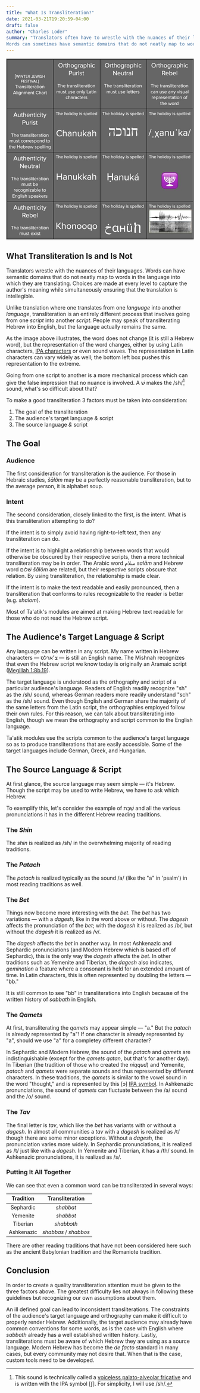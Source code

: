 ```yaml
---
title: "What Is Transliteration?"
date: 2021-03-21T19:20:59-04:00
draft: false
author: "Charles Loder"
summary: "Translators often have to wrestle with the nuances of their languages.
Words can sometimes have semantic domains that do not neatly map to words in the language into which they're translating. Unlike translation where one translates from one _language_ into another _language_, transliteration involves going from one _script_ into another _script_; the language remains the same."
---
```


![Hannukah Transliteration Chart](hannukah-transliteration-chart-50-percent.jpg)

## What Transliteration Is and Is Not

Translators wrestle with the nuances of their languages.
Words can have semantic domains that do not neatly map to words in the language into which they are translating.
Choices are made at every level to capture the author's meaning while simultaneously ensuring that the translation is intellegible.

Unlike translation where one translates from one _language_ into another _language_, transliteration is an entirely different process that involves going from one _script_ into another _script_. People may speak of transliterating Hebrew into English, but the language actually remains the same.

As the image above illustrates, the word does not change (it is still a Hebrew word), but the representation of the word changes, either by using Latin characters, [IPA characters](https://en.wikipedia.org/wiki/International_Phonetic_Alphabet) or even sound waves.
The representation in Latin characters can vary widely as well; the bottom left box pushes this representation to the extreme.

Going from one script to another is a more mechanical process which can give the false impression that no nuance is involved.
A שׁ makes the /sh/[^1] sound, what's so difficult about that?

[^1]: This sound is technically called a [voiceless palato-alveolar fricative](https://en.wikipedia.org/wiki/Voiceless_postalveolar_fricative#Voiceless_palato-alveolar_fricative) and is written with the IPA symbol [ʃ]. For simplicity, I will use /sh/.

To make a good transliteration 3 factors must be taken into consideration:

1. The goal of the transliteration
2. The audience's target language _&_ script
3. The source language _&_ script

## The Goal

### Audience

The first consideration for transliteration is the audience.
For those in Hebraic studies, _šālôm_ may be a perfectly reasonable transliteration, but to the average person, it is alphabet soup.

### Intent

The second consideration, closely linked to the first, is the intent.
What is this transliteration attempting to do?

If the intent is to simply avoid having right-to-left text, then any transliteration can do.

If the intent is to highlight a relationship between words that would otherwise be obscured by their respective scripts, then a more technical transliteration may be in order. The Arabic word سلام _salām_ and Hebrew word שׁלום _šālôm_ are related, but their respective scripts obscure that relation. By using transliteration, the relationship is made clear.

If the intent is to make the text readable and easily pronounced, then a transliteration that conforms to rules recognizable to the reader is better (e.g. _shalom_).

Most of Ta'atik's modules are aimed at making Hebrew text readable for those who do not read the Hebrew script.

## The Audience's Target Language _&_ Script

Any language can be written in any script.
My name written in Hebrew characters — צ׳ארלס — is still an English name.
The Mishnah recognizes that even the Hebrew script we know today is originally an Aramaic script ([Megillah 1:8b.19](https://www.sefaria.org/Megillah.8b.19?lang=bi)).

The target language is understood as the orthography and script of a particular audience's language.
Readers of English readily recognize "sh" as the /sh/ sound, whereas German readers more readily understand "sch" as the /sh/ sound.
Even though English and German share the majority of the same letters from the Latin script, the orthographies employed follow their own rules. For this reason, we can talk about transliterating into English, though we mean the orthography and script common to the English language.

Ta'atik modules use the scripts common to the audience's target language so as to produce transliterations that are easily accessible. Some of the target languages include German, Greek, and Hungarian.

## The Source Language _&_ Script

At first glance, the source language may seem simple — it's Hebrew.
Though the script may be used to write Hebrew, we have to ask which Hebrew.

To exemplify this, let's consider the example of שַׁבָּת and all the various pronunciations it has in the different Hebrew reading traditions.

### The _Shin_

The _shin_ is realized as /sh/ in the overwhelming majority of reading traditions.

### The _Patach_

The _patach_ is realized typically as the sound /a/ (like the "a" in 'psalm') in most reading traditions as well.

### The _Bet_

Things now become more interesting with the _bet_.
The _bet_ has two variations — with a _dagesh_, like in the word above or without.
The _dagesh_ affects the pronunciation of the _bet_; with the _dagesh_ it is realized as /b/, but without the _dagesh_ it is realized as /v/.

The _dagesh_ affects the _bet_ in another way. In most Ashkenazic and Sephardic pronunciations (and Modern Hebrew which is based off of Sephardic), this is the only way the _dagesh_ affects the _bet_.
In other traditions such as Yemenite and Tiberian, the _dagesh_ also indicates, _gemination_ a feature where a consonant is held for an extended amount of time.
In Latin characters, this is often represented by doubling the letters — "bb."

It is still common to see "bb" in transliterations into English because of the written history of _sabbath_ in English.

### The _Qamets_

At first, transliterating the _qamets_ may appear simple — "a."
But the _patach_ is already represented by "a"!
If one character is already represented by "a", should we use "a" for a completey different character?

In Sephardic and Modern Hebrew, the sound of the _patach_ and _qamets_ are indistinguishable (except for the _qamets qatan_, but that's for another day).
In Tiberian (the tradition of those who created the _niqqud_) and Yemenite, _patach_ and _qamets_ were separate sounds and thus represented by different characters. In these traditions, the _qamets_ is similar to the vowel sound in the word "thought," and is represented by this [ɔ] [IPA symbol](https://en.wikipedia.org/wiki/Open-mid_back_rounded_vowel).
In Ashkenazic pronunciations, the sound of _qamets_ can fluctuate between the /a/ sound and the /o/ sound.

### The _Tav_

The final letter is _tav_, which like the _bet_ has variants with or without a _dagesh_.
In almost all communities a _tav_ with a _dagesh_ is realized as /t/ though there are some minor exceptions.
Without a _dagesh_, the pronunciation varies more widely.
In Sephardic pronunciations, it is realized as /t/ just like with a _dagesh_.
In Yemenite and Tiberian, it has a /th/ sound.
In Ashkenazic pronunciations, it is realized as /s/.

### Putting It All Together

We can see that even a common word can be transliterated in several ways:

| Tradition  |    Transliteration    |
| :--------: | :-------------------: |
| Sephardic  |       _shabbat_       |
|  Yemenite  |       _shabbɔt_       |
|  Tiberian  |      _shabbɔth_       |
| Ashkenazic | _shabbas_ / _shabbos_ |

There are other reading traditions that have not been considered here such as the ancient Babylonian tradition and the Romaniote tradition.

## Conclusion

In order to create a quality transliteration attention must be given to the three factors above.
The greatest difficulty lies not always in following these guidelines but recognizing our own assumptions about them.

An ill defined goal can lead to inconsistent transliterations.
The constraints of the audience's target language and orthography can make it difficult to properly render Hebrew.
Additionally, the target audience may already have common conventions for some words, as is the case with English where _sabbath_ already has a well established written history.
Lastly, transliterations must be aware of which Hebrew they are using as a source language.
Modern Hebrew has become the _de facto_ standard in many cases, but every community may not desire that.
When that is the case, custom tools need to be developed.
